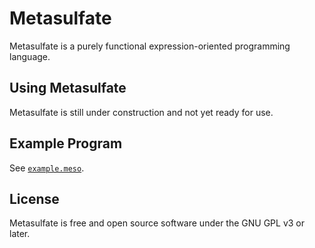 # Metasulfate

Metasulfate is a purely functional expression-oriented programming language.

## Using Metasulfate

Metasulfate is still under construction and not yet ready for use.

## Example Program

See [`example.meso`](https://github.com/Iraxon/metasulfate/blob/main/src/main/resources/metasulfate/example.meso).

## License

Metasulfate is free and open source software under the GNU GPL v3 or later.

